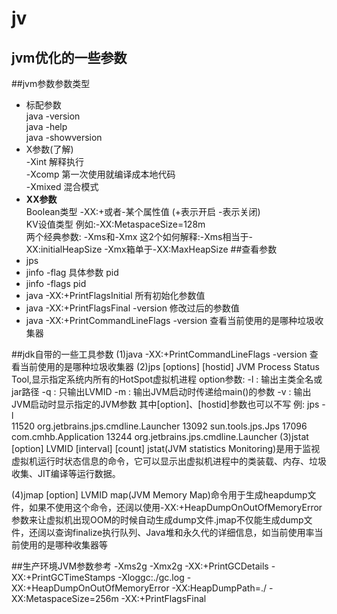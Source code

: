 # jv
## jvm优化的一些参数
##jvm参数参数类型
  * 标配参数    
    java -version     
    java -help  
    java -showversion
  * X参数(了解)  
    -Xint 解释执行  
    -Xcomp 第一次使用就编译成本地代码  
    -Xmixed 混合模式
  * __XX参数__  
   Boolean类型 -XX:+或者-某个属性值 (+表示开启 -表示关闭)  
   KV设值类型 例如:-XX:MetaspaceSize=128m  
   两个经典参数: -Xms和-Xmx 这2个如何解释:-Xms相当于-XX:initialHeapSize -Xmx箱单于-XX:MaxHeapSize
##查看参数
  * jps 
  * jinfo  -flag 具体参数 pid
  * jinfo  -flags pid
  * java -XX:+PrintFlagsInitial 所有初始化参数值
  * java -XX:+PrintFlagsFinal -version 修改过后的参数值
  * java -XX:+PrintCommandLineFlags -version 查看当前使用的是哪种垃圾收集器  

##jdk自带的一些工具参数
(1)java -XX:+PrintCommandLineFlags -version 查看当前使用的是哪种垃圾收集器
(2)jps [options] [hostid]  JVM Process Status Tool,显示指定系统内所有的HotSpot虚拟机进程
    option参数:
        -l : 输出主类全名或jar路径
        -q : 只输出LVMID
        -m : 输出JVM启动时传递给main()的参数
        -v : 输出JVM启动时显示指定的JVM参数
        其中[option]、[hostid]参数也可以不写
     例: jps -l   
        11520 org.jetbrains.jps.cmdline.Launcher
        13092 sun.tools.jps.Jps
        17096 com.cmhb.Application
        13244 org.jetbrains.jps.cmdline.Launcher
(3)jstat [option] LVMID [interval] [count] jstat(JVM statistics Monitoring)是用于监视虚拟机运行时状态信息的命令，它可以显示出虚拟机进程中的类装载、内存、垃圾收集、JIT编译等运行数据。
 
(4)jmap [option] LVMID map(JVM Memory Map)命令用于生成heapdump文件，如果不使用这个命令，还阔以使用-XX:+HeapDumpOnOutOfMemoryError参数来让虚拟机出现OOM的时候自动生成dump文件.jmap不仅能生成dump文件，还阔以查询finalize执行队列、Java堆和永久代的详细信息，如当前使用率当前使用的是哪种收集器等
    
##生产环境JVM参数参考
 -Xms2g
 -Xmx2g
 -XX:+PrintGCDetails
 -XX:+PrintGCTimeStamps
 -Xloggc:./gc.log
 -XX:+HeapDumpOnOutOfMemoryError
 -XX:HeapDumpPath=./
 -XX:MetaspaceSize=256m
 -XX:+PrintFlagsFinal    
